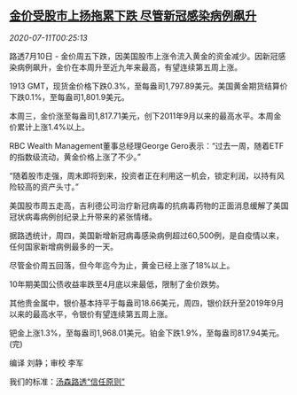 <!--1594428924000-->
[金价受股市上扬拖累下跌 尽管新冠感染病例飙升](https://cn.reuters.com/article/global-precious-metal-drv-0711-idCNKBS24C00B)
------

<div><i>2020-07-11T00:25:13</i></div><div class="StandardArticleBody_body"><p>路透7月10日 - 金价周五下跌，因美国股市上涨令流入黄金的资金减少。因新冠感染病例飙升，金价在本周升至近九年来最高，有望连续第五周上涨。 </p><p>1913 GMT，现货金价格下跌0.3%，至每盎司1,797.89美元。美国黄金期货结算价下跌0.1%，至每盎司1,801.9美元。 </p><p>本周三，金价涨至每盎司1,817.71美元，创下2011年9月以来的最高水平。本周金价累计上涨1.4%以上。 </p><p>RBC Wealth Management董事总经理George Gero表示：“过去一周，随着ETF的指数级流动，黄金价格上涨了不少。” </p><p>“随着股市走强，周末即将到来，投资者正在利用这一机会，锁定利润，以持有风险较高的资产头寸。” </p><p>美国股市周五走高，吉利德公司治疗新冠病毒的抗病毒药物的正面消息缓解了美国冠状病毒病例创纪录上升带来的紧张情绪。 </p><p>据路透统计，周四，美国新增新冠病毒感染病例超过60,500例，是自疫情以来，任何国家新增病例最多的一天。 </p><p>尽管金价周五回落，但今年迄今为止，黄金已经上涨了18%以上。 </p><p>10年期美国公债收益率跌至4月底以来最低，限制了金价跌势。 </p><p>其他贵金属中，银价基本持平于每盎司18.66美元，周四，银价跃升至2019年9月以来的最高水平，令银价有望连续第五周上涨。 </p><p>钯金上涨1.3%，至每盎司1,968.01美元。铂金下跌1.9%，至每盎司817.94美元。(完)     </p><div class="Attribution_container"><div class="Attribution_attribution"><p class="Attribution_content">编译 刘静；审校 李军</p></div></div><div class="StandardArticleBody_trustBadgeContainer"><span class="StandardArticleBody_trustBadgeTitle">我们的标准：</span><span class="trustBadgeUrl"><a href="https://www.thomsonreuters.cn/content/dam/openweb/documents/pdf/china/brochures/about-us-1.pdf">汤森路透“信任原则”</a></span></div></div>
